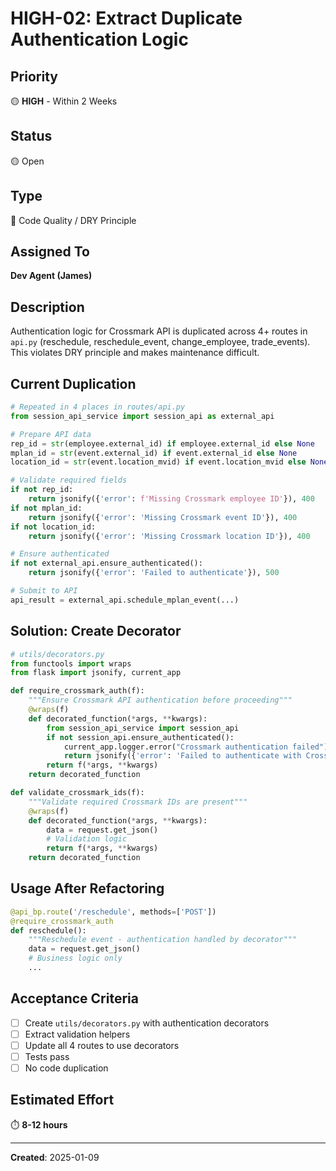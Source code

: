 # HIGH-02: Extract Duplicate Authentication Logic

## Priority
🟡 **HIGH** - Within 2 Weeks

## Status
🟡 Open

## Type
🔨 Code Quality / DRY Principle

## Assigned To
**Dev Agent (James)**

## Description
Authentication logic for Crossmark API is duplicated across 4+ routes in `api.py` (reschedule, reschedule_event, change_employee, trade_events). This violates DRY principle and makes maintenance difficult.

## Current Duplication
```python
# Repeated in 4 places in routes/api.py
from session_api_service import session_api as external_api

# Prepare API data
rep_id = str(employee.external_id) if employee.external_id else None
mplan_id = str(event.external_id) if event.external_id else None
location_id = str(event.location_mvid) if event.location_mvid else None

# Validate required fields
if not rep_id:
    return jsonify({'error': f'Missing Crossmark employee ID'}), 400
if not mplan_id:
    return jsonify({'error': 'Missing Crossmark event ID'}), 400
if not location_id:
    return jsonify({'error': 'Missing Crossmark location ID'}), 400

# Ensure authenticated
if not external_api.ensure_authenticated():
    return jsonify({'error': 'Failed to authenticate'}), 500

# Submit to API
api_result = external_api.schedule_mplan_event(...)
```

## Solution: Create Decorator

```python
# utils/decorators.py
from functools import wraps
from flask import jsonify, current_app

def require_crossmark_auth(f):
    """Ensure Crossmark API authentication before proceeding"""
    @wraps(f)
    def decorated_function(*args, **kwargs):
        from session_api_service import session_api
        if not session_api.ensure_authenticated():
            current_app.logger.error("Crossmark authentication failed")
            return jsonify({'error': 'Failed to authenticate with Crossmark API'}), 500
        return f(*args, **kwargs)
    return decorated_function

def validate_crossmark_ids(f):
    """Validate required Crossmark IDs are present"""
    @wraps(f)
    def decorated_function(*args, **kwargs):
        data = request.get_json()
        # Validation logic
        return f(*args, **kwargs)
    return decorated_function
```

## Usage After Refactoring
```python
@api_bp.route('/reschedule', methods=['POST'])
@require_crossmark_auth
def reschedule():
    """Reschedule event - authentication handled by decorator"""
    data = request.get_json()
    # Business logic only
    ...
```

## Acceptance Criteria
- [ ] Create `utils/decorators.py` with authentication decorators
- [ ] Extract validation helpers
- [ ] Update all 4 routes to use decorators
- [ ] Tests pass
- [ ] No code duplication

## Estimated Effort
⏱️ **8-12 hours**

---
**Created**: 2025-01-09

